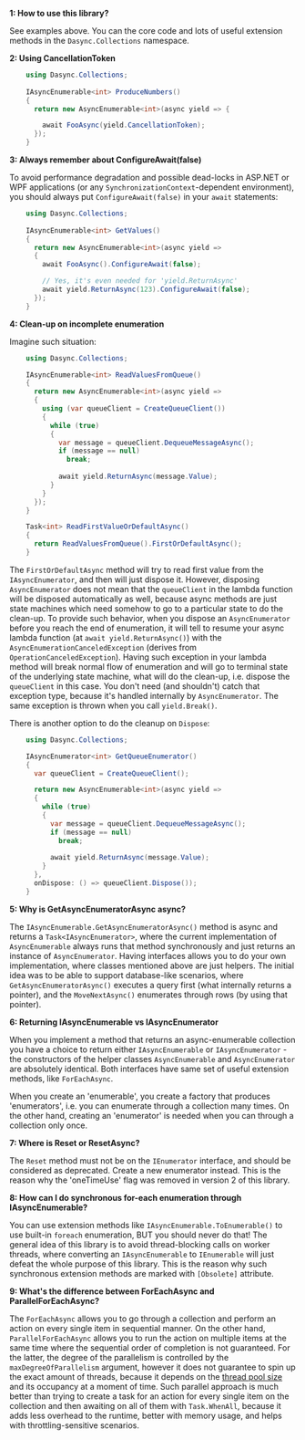__1: How to use this library?__

See examples above. You can the core code and lots of useful extension methods in the `Dasync.Collections` namespace.


__2: Using CancellationToken__

```csharp
    using Dasync.Collections;
    
    IAsyncEnumerable<int> ProduceNumbers()
    {
      return new AsyncEnumerable<int>(async yield => {

        await FooAsync(yield.CancellationToken);
      });
    }
```

__3: Always remember about ConfigureAwait(false)__

To avoid performance degradation and possible dead-locks in ASP.NET or WPF applications (or any `SynchronizationContext`-dependent environment), you should always put `ConfigureAwait(false)` in your `await` statements:

```csharp
    using Dasync.Collections;
    
    IAsyncEnumerable<int> GetValues()
    {
      return new AsyncEnumerable<int>(async yield =>
      {
        await FooAsync().ConfigureAwait(false);

        // Yes, it's even needed for 'yield.ReturnAsync'
        await yield.ReturnAsync(123).ConfigureAwait(false);
      });
    }
```

__4: Clean-up on incomplete enumeration__

Imagine such situation:

```csharp
    using Dasync.Collections;

    IAsyncEnumerable<int> ReadValuesFromQueue()
    {
      return new AsyncEnumerable<int>(async yield =>
      {
        using (var queueClient = CreateQueueClient())
        {
          while (true)
          {
            var message = queueClient.DequeueMessageAsync();
            if (message == null)
              break;
            
            await yield.ReturnAsync(message.Value);
          }
        }
      });
    }

    Task<int> ReadFirstValueOrDefaultAsync()
    {
      return ReadValuesFromQueue().FirstOrDefaultAsync();
    }
```

The `FirstOrDefaultAsync` method will try to read first value from the `IAsyncEnumerator`, and then will just dispose it. However, disposing `AsyncEnumerator` does not mean that the `queueClient` in the lambda function will be disposed automatically as well, because async methods are just state machines which need somehow to go to a particular state to do the clean-up. 
To provide such behavior, when you dispose an `AsyncEnumerator` before you reach the end of enumeration, it will tell to resume your async lambda function (at `await yield.ReturnAsync()`) with the `AsyncEnumerationCanceledException` (derives from `OperationCanceledException`). Having such exception in your lambda method will break normal flow of enumeration and will go to terminal state of the underlying state machine, what will do the clean-up, i.e. dispose the `queueClient` in this case. You don't need (and shouldn't) catch that exception type, because it's handled internally by `AsyncEnumerator`. The same exception is thrown when you call `yield.Break()`.

There is another option to do the cleanup on `Dispose`:

```csharp
    using Dasync.Collections;

    IAsyncEnumerator<int> GetQueueEnumerator()
    {
      var queueClient = CreateQueueClient();

      return new AsyncEnumerable<int>(async yield =>
      {
        while (true)
        {
          var message = queueClient.DequeueMessageAsync();
          if (message == null)
            break;
            
          await yield.ReturnAsync(message.Value);
        }
      },
      onDispose: () => queueClient.Dispose());
    }
```

__5: Why is GetAsyncEnumeratorAsync async?__

The `IAsyncEnumerable.GetAsyncEnumeratorAsync()` method is async and returns a `Task<IAsyncEnumerator>`, where the current implementation of `AsyncEnumerable` always runs that method synchronously and just returns an instance of `AsyncEnumerator`. Having interfaces allows you to do your own implementation, where classes mentioned above are just helpers. The initial idea was to be able to support database-like scenarios, where `GetAsyncEnumeratorAsync()` executes a query first (what internally returns a pointer), and the `MoveNextAsync()` enumerates through rows (by using that pointer).

__6: Returning IAsyncEnumerable vs IAsyncEnumerator__

When you implement a method that returns an async-enumerable collection you have a choice to return either `IAsyncEnumerable` or `IAsyncEnumerator` - the constructors of the helper classes `AsyncEnumerable` and `AsyncEnumerator` are absolutely identical. Both interfaces have same set of useful extension methods, like `ForEachAsync`.

When you create an 'enumerable', you create a factory that produces 'enumerators', i.e. you can enumerate through a collection many times. On the other hand, creating an 'enumerator' is needed when you can through a collection only once.

__7: Where is Reset or ResetAsync?__

The `Reset` method must not be on the `IEnumerator` interface, and should be considered as deprecated. Create a new enumerator instead. This is the reason why the 'oneTimeUse' flag was removed in version 2 of this library.

__8: How can I do synchronous for-each enumeration through IAsyncEnumerable?__

You can use extension methods like `IAsyncEnumerable.ToEnumerable()` to use built-in `foreach` enumeration, BUT you should never do that! The general idea of this library is to avoid thread-blocking calls on worker threads, where converting an `IAsyncEnumerable` to `IEnumerable` will just defeat the whole purpose of this library. This is the reason why such synchronous extension methods are marked with `[Obsolete]` attribute.

__9: What's the difference between ForEachAsync and ParallelForEachAsync?__

The `ForEachAsync` allows you to go through a collection and perform an action on every single item in sequential manner. On the other hand, `ParallelForEachAsync` allows you to run the action on multiple items at the same time where the sequential 
order of completion is not guaranteed. For the latter, the degree of the parallelism is controlled by the `maxDegreeOfParallelism` 
argument, however it does not guarantee to spin up the exact amount of threads, because it depends on the [thread pool size](https://msdn.microsoft.com/en-us/library/system.threading.threadpool.setmaxthreads(v=vs.110).aspx) and its occupancy at a moment of time. Such parallel approach is much better than trying to create a task for an action for every single item on the collection and then awaiting on all of them with `Task.WhenAll`, because it adds less overhead to the runtime, better with memory usage, and helps with throttling-sensitive scenarios.
